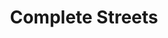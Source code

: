 ---
  slug: "/completestreets"
  title: Complete Streets
  focusAreas: [Environment,Transportation]
  principles: [Equity]
  seeOther: [Sidewalk Standards,Walking and Biking Encouragement Programs,Curbside Management]
  trackingProgressLinks: [Commute Mode,Transit Ridership]
---